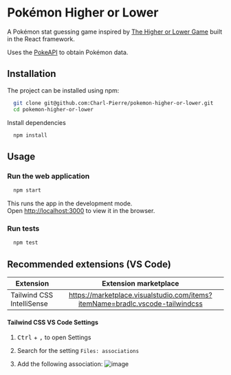 # Pokémon Higher or Lower

A Pokémon stat guessing game inspired by [The Higher or Lower Game](http://www.higherlowergame.com) built in the React framework.

Uses the [PokeAPI](https://pokeapi.co) to obtain Pokémon data.

## Installation

The project can be installed using npm:

```bash
  git clone git@github.com:Charl-Pierre/pokemon-higher-or-lower.git
  cd pokemon-higher-or-lower
```

Install dependencies
```bash
  npm install
```

## Usage

### Run the web application
```bash
  npm start
```
This runs the app in the development mode.\
Open [http://localhost:3000](http://localhost:3000) to view it in the browser.

### Run tests
```bash
  npm test
```

## Recommended extensions (VS Code)

| Extension        | Extension marketplace |
| ------------- |:-------------:|
| Tailwind CSS IntelliSense     | https://marketplace.visualstudio.com/items?itemName=bradlc.vscode-tailwindcss |

#### Tailwind CSS VS Code Settings

1. <kbd>Ctrl</kbd> + <kbd>,</kbd> to open Settings

2. Search for the setting `Files: associations`

3. Add the following association:
![image](https://user-images.githubusercontent.com/7734887/226570615-832d7281-0520-45f4-9041-2abf40a5b478.png)